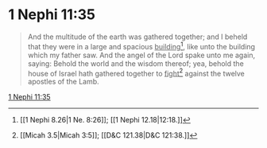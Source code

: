 # 1 Nephi 11:35

> And the multitude of the earth was gathered together; and I beheld that they were in a large and spacious <u>building</u>[^a], like unto the building which my father saw. And the angel of the Lord spake unto me again, saying: Behold the world and the wisdom thereof; yea, behold the house of Israel hath gathered together to <u>fight</u>[^b] against the twelve apostles of the Lamb.

[1 Nephi 11:35](https://www.churchofjesuschrist.org/study/scriptures/bofm/1-ne/11?lang=eng&id=p35#p35)


[^a]: [[1 Nephi 8.26|1 Ne. 8:26]]; [[1 Nephi 12.18|12:18.]]
[^b]: [[Micah 3.5|Micah 3:5]]; [[D&C 121.38|D&C 121:38.]]
